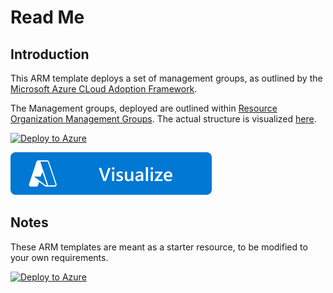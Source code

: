 # Read Me

## Introduction

This ARM template deploys a set of management groups, as outlined by the [Microsoft Azure CLoud Adoption Framework](https://learn.microsoft.com/en-us/azure/cloud-adoption-framework/).

The Management groups, deployed are outlined within [Resource Organization Management Groups](https://learn.microsoft.com/en-us/azure/cloud-adoption-framework/ready/landing-zone/design-area/resource-org-management-groups).  The actual structure is visualized [here](https://learn.microsoft.com/en-us/azure/cloud-adoption-framework/ready/landing-zone/design-area/media/sub-org.png).

[![Deploy to Azure](https://aka.ms/deploytoazurebutton)](https://portal.azure.com/#create/Microsoft.Template/uri/https%3A%2F%2Fraw.githubusercontent.com%2Fdrewkg%2FAzure%2Fmain%2FARM%2FResource%2FManagementGroups%2FazureDeploy.json)

[![Visualize](https://raw.githubusercontent.com/Azure/azure-quickstart-templates/master/1-CONTRIBUTION-GUIDE/images/visualizebutton.svg?sanitize=true)](http://armviz.io/#/?load=https%3A%2F%2Fraw.githubusercontent.com%2Fdrewkg%2FAzure%2Fmain%2FARM%2FResource%2FManagementGroups%2FazureDeploy.json)

## Notes

These ARM templates are meant as a starter resource, to be modified to your own requirements.


[![Deploy to Azure](https://aka.ms/deploytoazurebutton)](https://portal.azure.com/#create/Microsoft.Template/uri/https%3A%2F%2Fraw.githubusercontent.com%2Fdrewkg%2FAzure%2Fmain%2FARM%2FResource%2FManagementGroups%2FazureDeploy.json)
